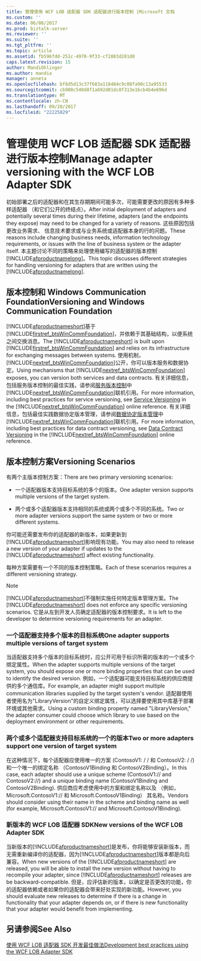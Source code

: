 ```yaml
---
title: 管理使用 WCF LOB 适配器 SDK 适配器进行版本控制 |Microsoft 文档
ms.custom: ''
ms.date: 06/08/2017
ms.prod: biztalk-server
ms.reviewer: ''
ms.suite: ''
ms.tgt_pltfrm: ''
ms.topic: article
ms.assetid: fb596fdd-251c-4978-9f33-cf2883d281d8
caps.latest.revision: 15
author: MandiOhlinger
ms.author: mandia
manager: anneta
ms.openlocfilehash: bf8d5d13c37f683a118484c9c08fa90c13a95533
ms.sourcegitcommit: cb908c540d8f1a692d01dc8f313e16cb4b4e696d
ms.translationtype: MT
ms.contentlocale: zh-CN
ms.lasthandoff: 09/20/2017
ms.locfileid: "22225829"
---
```

# <a name="manage-adapter-versioning-with-the-wcf-lob-adapter-sdk"></a><span data-ttu-id="cfed3-102">管理使用 WCF LOB 适配器 SDK 适配器进行版本控制</span><span class="sxs-lookup"><span data-stu-id="cfed3-102">Manage adapter versioning with the WCF LOB Adapter SDK</span></span>
<span data-ttu-id="cfed3-103">初始部署之后的适配器和在其生存期期间可能多次，可能需要更改的原因有多种多样适配器 （和它们公开的终结点）。</span><span class="sxs-lookup"><span data-stu-id="cfed3-103">After initial deployment of adapters and potentially several times during their lifetime, adapters (and the endpoints they expose) may need to be changed for a variety of reasons.</span></span> <span data-ttu-id="cfed3-104">这些原因包括更改业务需求、 信息技术要求或与业务系统或适配器本身的行的问题。</span><span class="sxs-lookup"><span data-stu-id="cfed3-104">These reasons include changing business needs, information technology requirements, or issues with the line of business system or the adapter itself.</span></span> <span data-ttu-id="cfed3-105">本主题讨论不同的策略来处理使用编写的适配器的版本控制[!INCLUDE[afproductnamelong](../../includes/afproductnamelong-md.md)]。</span><span class="sxs-lookup"><span data-stu-id="cfed3-105">This topic discusses different strategies for handling versioning for adapters that are written using the [!INCLUDE[afproductnamelong](../../includes/afproductnamelong-md.md)].</span></span>  
  
## <a name="versioning-and-windows-communication-foundation"></a><span data-ttu-id="cfed3-106">版本控制和 Windows Communication Foundation</span><span class="sxs-lookup"><span data-stu-id="cfed3-106">Versioning and Windows Communication Foundation</span></span>  
 <span data-ttu-id="cfed3-107">[!INCLUDE[afproductnameshort](../../includes/afproductnameshort-md.md)]基于[!INCLUDE[firstref_btsWinCommFoundation](../../includes/firstref-btswincommfoundation-md.md)]，并依赖于其基础结构，以便系统之间交换消息。</span><span class="sxs-lookup"><span data-stu-id="cfed3-107">The [!INCLUDE[afproductnameshort](../../includes/afproductnameshort-md.md)] is built upon  [!INCLUDE[firstref_btsWinCommFoundation](../../includes/firstref-btswincommfoundation-md.md)] and relies on its infrastructure for exchanging messages between systems.</span></span> <span data-ttu-id="cfed3-108">使用机制，[!INCLUDE[nextref_btsWinCommFoundation](../../includes/nextref-btswincommfoundation-md.md)]公开，你可以版本服务和数据协定。</span><span class="sxs-lookup"><span data-stu-id="cfed3-108">Using mechanisms that  [!INCLUDE[nextref_btsWinCommFoundation](../../includes/nextref-btswincommfoundation-md.md)] exposes, you can version both services and data contracts.</span></span> <span data-ttu-id="cfed3-109">有关详细信息，包括服务版本控制的最佳实践，请参阅[服务版本控制](http://go.microsoft.com/fwlink/?LinkId=85497)中[!INCLUDE[nextref_btsWinCommFoundation](../../includes/nextref-btswincommfoundation-md.md)]联机引用。</span><span class="sxs-lookup"><span data-stu-id="cfed3-109">For more information, including best practices for service versioning, see [Service Versioning](http://go.microsoft.com/fwlink/?LinkId=85497) in the [!INCLUDE[nextref_btsWinCommFoundation](../../includes/nextref-btswincommfoundation-md.md)] online reference.</span></span> <span data-ttu-id="cfed3-110">有关详细信息，包括最佳实践数据协定版本管理，请参阅[数据协定版本管理](http://go.microsoft.com/fwlink/?LinkId=120177)中[!INCLUDE[nextref_btsWinCommFoundation](../../includes/nextref-btswincommfoundation-md.md)]联机引用。</span><span class="sxs-lookup"><span data-stu-id="cfed3-110">For more information, including best practices for data contract versioning, see [Data Contract Versioning](http://go.microsoft.com/fwlink/?LinkId=120177) in the [!INCLUDE[nextref_btsWinCommFoundation](../../includes/nextref-btswincommfoundation-md.md)] online reference.</span></span>  
  
## <a name="versioning-scenarios"></a><span data-ttu-id="cfed3-111">版本控制方案</span><span class="sxs-lookup"><span data-stu-id="cfed3-111">Versioning Scenarios</span></span>  
 <span data-ttu-id="cfed3-112">有两个主版本控制方案：</span><span class="sxs-lookup"><span data-stu-id="cfed3-112">There are two primary versioning scenarios:</span></span>  
  
-   <span data-ttu-id="cfed3-113">一个适配器版本支持目标系统的多个的版本。</span><span class="sxs-lookup"><span data-stu-id="cfed3-113">One adapter version supports multiple versions of the target system.</span></span>  
  
-   <span data-ttu-id="cfed3-114">两个或多个适配器版本支持相同的系统或两个或多个不同的系统。</span><span class="sxs-lookup"><span data-stu-id="cfed3-114">Two or more adapter versions support the same system or two or more different systems.</span></span>  
  
 <span data-ttu-id="cfed3-115">你可能还需要发布你的适配器的新版本，如果更新到[!INCLUDE[afproductnameshort](../../includes/afproductnameshort-md.md)]影响现有功能。</span><span class="sxs-lookup"><span data-stu-id="cfed3-115">You may also need to release a new version of your adapter if updates to the [!INCLUDE[afproductnameshort](../../includes/afproductnameshort-md.md)] affect existing functionality.</span></span>  
  
 <span data-ttu-id="cfed3-116">每种方案需要有一个不同的版本控制策略。</span><span class="sxs-lookup"><span data-stu-id="cfed3-116">Each of these scenarios requires a different versioning strategy.</span></span>  
  
> [!NOTE]
>  <span data-ttu-id="cfed3-117">[!INCLUDE[afproductnameshort](../../includes/afproductnameshort-md.md)]不强制实施任何特定版本管理方案。</span><span class="sxs-lookup"><span data-stu-id="cfed3-117">The [!INCLUDE[afproductnameshort](../../includes/afproductnameshort-md.md)] does not enforce any specific versioning scenarios.</span></span> <span data-ttu-id="cfed3-118">它是从左到开发人员确定适配器的版本控制要求。</span><span class="sxs-lookup"><span data-stu-id="cfed3-118">It is left to the developer to determine versioning requirements for an adapter.</span></span>  
  
### <a name="one-adapter-supports-multiple-versions-of-target-system"></a><span data-ttu-id="cfed3-119">一个适配器支持多个版本的目标系统</span><span class="sxs-lookup"><span data-stu-id="cfed3-119">One adapter supports multiple versions of target system</span></span>  
 <span data-ttu-id="cfed3-120">当适配器支持多个版本的目标系统时，应公开可用于标识所需的版本的一个或多个绑定属性。</span><span class="sxs-lookup"><span data-stu-id="cfed3-120">When the adapter supports multiple versions of the target system, you should expose one or more binding properties that can be used to identify the desired version.</span></span> <span data-ttu-id="cfed3-121">例如，一个适配器可能支持目标系统的供应商提供的多个通信库。</span><span class="sxs-lookup"><span data-stu-id="cfed3-121">For example, an adapter might support multiple communication libraries supplied by the target system's vendor.</span></span> <span data-ttu-id="cfed3-122">适配器使用者使用名为"LibraryVersion"的自定义绑定属性，可以选择要使用其中库基于部署环境或其他需求。</span><span class="sxs-lookup"><span data-stu-id="cfed3-122">Using a custom binding property named "LibraryVersion," the adapter consumer could choose which library to use based on the deployment environment or other requirements.</span></span>  
  
### <a name="two-or-more-adapters-support-one-version-of-target-system"></a><span data-ttu-id="cfed3-123">两个或多个适配器支持目标系统的一个的版本</span><span class="sxs-lookup"><span data-stu-id="cfed3-123">Two or more adapters support one version of target system</span></span>  
 <span data-ttu-id="cfed3-124">在这种情况下，每个适配器应使用唯一的方案 (ContosoV1: / / 和 ContosoV2: / /) 和一个唯一的绑定名称 （ContosoV1Binding 和 ContosoV2Binding）。</span><span class="sxs-lookup"><span data-stu-id="cfed3-124">In this case, each adapter should use a unique scheme (ContosoV1:// and ContosoV2://) and a unique binding name (ContosoV1Binding and ContosoV2Binding).</span></span> <span data-ttu-id="cfed3-125">供应商应考虑使用中的方案和绑定名称以及 （例如，Microsoft.ContosoV1:// 和 Microsoft.ContosoV1Binding） 其名称。</span><span class="sxs-lookup"><span data-stu-id="cfed3-125">Vendors should consider using their name in the scheme and binding name as well (for example, Microsoft.ContosoV1:// and Microsoft.ContosoV1Binding).</span></span>  
  
### <a name="new-versions-of-the-wcf-lob-adapter-sdk"></a><span data-ttu-id="cfed3-126">新版本的 WCF LOB 适配器 SDK</span><span class="sxs-lookup"><span data-stu-id="cfed3-126">New versions of the WCF LOB Adapter SDK</span></span>  
 <span data-ttu-id="cfed3-127">当新版本的[!INCLUDE[afproductnameshort](../../includes/afproductnameshort-md.md)]是发布，你将能够安装新版本，而无需重新编译你的适配器，因为[!INCLUDE[afproductnameshort](../../includes/afproductnameshort-md.md)]版本都是向后兼容。</span><span class="sxs-lookup"><span data-stu-id="cfed3-127">When new versions of the [!INCLUDE[afproductnameshort](../../includes/afproductnameshort-md.md)] are released, you will be able to install the new version without having to recompile your adapter, since [!INCLUDE[afproductnameshort](../../includes/afproductnameshort-md.md)] releases are be backward-compatible.</span></span> <span data-ttu-id="cfed3-128">但是，应评估新的版本，以确定是否更改的功能，你的适配器依赖或者如果你的适配器会带来好处实现的新功能。</span><span class="sxs-lookup"><span data-stu-id="cfed3-128">However, you should evaluate new releases to determine if there is a change in functionality that your adapter depends on, or if there is new functionality that your adapter would benefit from implementing.</span></span>  
  
## <a name="see-also"></a><span data-ttu-id="cfed3-129">另请参阅</span><span class="sxs-lookup"><span data-stu-id="cfed3-129">See Also</span></span>  
 [<span data-ttu-id="cfed3-130">使用 WCF LOB 适配器 SDK 开发最佳做法</span><span class="sxs-lookup"><span data-stu-id="cfed3-130">Development best practices using the WCF LOB Adapter SDK</span></span>](../../adapters-and-accelerators/wcf-lob-adapter-sdk/development-best-practices-using-the-wcf-lob-adapter-sdk.md)